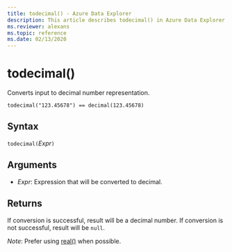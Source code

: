 ```yaml
---
title: todecimal() - Azure Data Explorer
description: This article describes todecimal() in Azure Data Explorer.
ms.reviewer: alexans
ms.topic: reference
ms.date: 02/13/2020
---
```

# todecimal()

Converts input to decimal number representation.

```kusto
todecimal("123.45678") == decimal(123.45678)
```

## Syntax

`todecimal(`*Expr*`)`

## Arguments

* *Expr*: Expression that will be converted to decimal. 

## Returns

If conversion is successful, result will be a decimal number.
If conversion is not successful, result will be `null`.
 
*Note*: Prefer using [real()](./scalar-data-types/real.md) when possible.